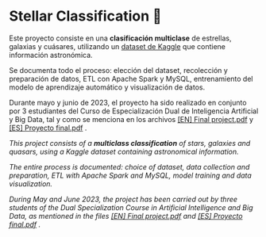 # Stellar Classification 🌌

Este proyecto consiste en una **clasificación multiclase** de estrellas, galaxias y cuásares, utilizando un [dataset de Kaggle](https://www.kaggle.com/datasets/fedesoriano/stellar-classification-dataset-sdss17) que contiene información astronómica.

Se documenta todo el proceso: elección del dataset, recolección y preparación de datos, ETL con Apache Spark y MySQL, entrenamiento del modelo de aprendizaje automático y visualización de datos.

Durante mayo y junio de 2023, el proyecto ha sido realizado en conjunto por 3 estudiantes del Curso de Especialización Dual de Inteligencia Artificial y Big Data, tal y como se menciona en los archivos [[EN] Final project.pdf](https://github.com/pmareque/ai-projects/blob/main/stellar-classification/%5BEN%5D%20Final%20project.pdf) y [[ES] Proyecto final.pdf](https://github.com/pmareque/ai-projects/blob/main/stellar-classification/%5BES%5D%20Proyecto%20final.pdf) .

*This project consists of a **multiclass classification** of stars, galaxies and quasars, using a Kaggle dataset containing astronomical information.*

*The entire process is documented: choice of dataset, data collection and preparation, ETL with Apache Spark and MySQL, model training and data visualization.*

*During May and June 2023, the project has been carried out by three students of the Dual Specialization Course in Artificial Intelligence and Big Data, as mentioned in the files [[EN] Final project.pdf](https://github.com/pmareque/ai-projects/blob/main/stellar-classification/%5BEN%5D%20Final%20project.pdf) and [[ES] Proyecto final.pdf](https://github.com/pmareque/ai-projects/blob/main/stellar-classification/%5BES%5D%20Proyecto%20final.pdf) .*
